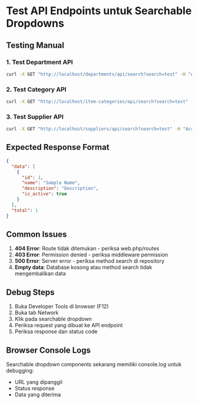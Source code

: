 # Test API Endpoints untuk Searchable Dropdowns

## Testing Manual

### 1. Test Department API
```bash
curl -X GET "http://localhost/departments/api/search?search=test" -H "Accept: application/json"
```

### 2. Test Category API  
```bash
curl -X GET "http://localhost/item-categories/api/search?search=test" -H "Accept: application/json"
```

### 3. Test Supplier API
```bash
curl -X GET "http://localhost/suppliers/api/search?search=test" -H "Accept: application/json"
```

## Expected Response Format

```json
{
  "data": [
    {
      "id": 1,
      "name": "Sample Name",
      "description": "Description",
      "is_active": true
    }
  ],
  "total": 1
}
```

## Common Issues

1. **404 Error**: Route tidak ditemukan - periksa web.php/routes
2. **403 Error**: Permission denied - periksa middleware permission
3. **500 Error**: Server error - periksa method search di repository
4. **Empty data**: Database kosong atau method search tidak mengembalikan data

## Debug Steps

1. Buka Developer Tools di browser (F12)
2. Buka tab Network
3. Klik pada searchable dropdown
4. Periksa request yang dibuat ke API endpoint
5. Periksa response dan status code

## Browser Console Logs

Searchable dropdown components sekarang memiliki console.log untuk debugging:
- URL yang dipanggil
- Status response
- Data yang diterima
